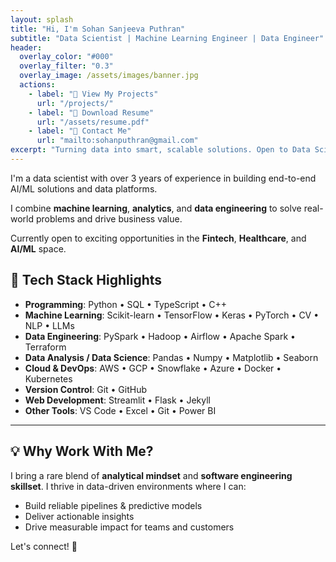 ```yaml
---
layout: splash
title: "Hi, I'm Sohan Sanjeeva Puthran"
subtitle: "Data Scientist | Machine Learning Engineer | Data Engineer"
header:
  overlay_color: "#000"
  overlay_filter: "0.3"
  overlay_image: /assets/images/banner.jpg
  actions:
    - label: "💼 View My Projects"
      url: "/projects/"
    - label: "📄 Download Resume"
      url: "/assets/resume.pdf"
    - label: "📧 Contact Me"
      url: "mailto:sohanputhran@gmail.com"
excerpt: "Turning data into smart, scalable solutions. Open to Data Science & AI roles in Fintech, Healthcare, and Tech."
---
```


I'm a data scientist with over 3 years of experience in building end-to-end AI/ML solutions and data platforms.

I combine **machine learning**, **analytics**, and **data engineering** to solve real-world problems and drive business value.

Currently open to exciting opportunities in the **Fintech**, **Healthcare**, and **AI/ML** space.

## 🔧 Tech Stack Highlights

- **Programming**: Python • SQL • TypeScript • C++
- **Machine Learning**: Scikit-learn • TensorFlow • Keras • PyTorch • CV • NLP • LLMs
- **Data Engineering**: PySpark • Hadoop • Airflow • Apache Spark • Terraform
- **Data Analysis / Data Science**: Pandas • Numpy • Matplotlib • Seaborn
- **Cloud & DevOps**: AWS • GCP • Snowflake • Azure • Docker • Kubernetes
- **Version Control**: Git • GitHub
- **Web Development**: Streamlit • Flask • Jekyll
- **Other Tools**: VS Code • Excel • Git • Power BI 
  
---

## 💡 Why Work With Me?

I bring a rare blend of **analytical mindset** and **software engineering skillset**. I thrive in data-driven environments where I can:

- Build reliable pipelines & predictive models
- Deliver actionable insights
- Drive measurable impact for teams and customers

Let's connect! 🚀

